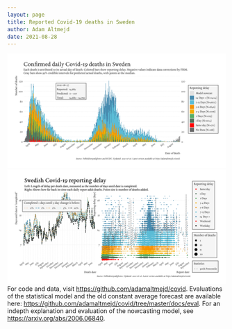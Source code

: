 ```yaml
---
layout: page
title: Reported Covid-19 deaths in Sweden
author: Adam Altmejd
date: 2021-08-28
---
```


![Graph of Swedish Covid-19 deaths with reporting delay.](deaths_lag_sweden_2021-08-28.png "Swedish Covid-19 deaths.")
![Graph of Swedish Covid-19 reporting delay in daily deaths.](lag_trend_sweden_2021-08-28.png "Trend in Swedish Covid-19 mortality reporting delay.")
For code and data, visit <https://github.com/adamaltmejd/covid>.
Evaluations of the statistical model and the old constant average forecast are available here: <https://github.com/adamaltmejd/covid/tree/master/docs/eval>.
For an indepth explanation and evaluation of the nowcasting model, see <https://arxiv.org/abs/2006.06840>.
